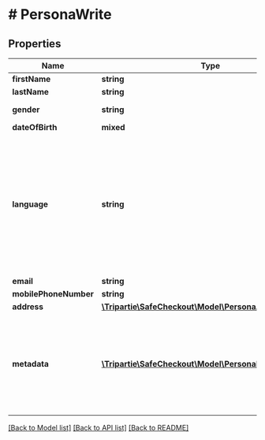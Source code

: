# # PersonaWrite

## Properties

Name | Type | Description | Notes
------------ | ------------- | ------------- | -------------
**firstName** | **string** |  |
**lastName** | **string** |  |
**gender** | **string** |  | [default to 'RATHER_NOT_SAY']
**dateOfBirth** | **mixed** |  | [optional]
**language** | **string** | That data is used for rendering the frontend application with given language. If not set, will be inferred. Custom codes can be issued for specific requirements. | [optional]
**email** | **string** |  | [optional]
**mobilePhoneNumber** | **string** |  | [optional]
**address** | [**\Tripartie\SafeCheckout\Model\PersonaAddressWrite**](PersonaAddressWrite.md) |  | [optional]
**metadata** | [**\Tripartie\SafeCheckout\Model\PersonaMetadataWrite[]**](PersonaMetadataWrite.md) | You can assign different meta to your Persona object for different purposes. eg. Ease searching. | [optional]

[[Back to Model list]](../../README.md#models) [[Back to API list]](../../README.md#endpoints) [[Back to README]](../../README.md)
